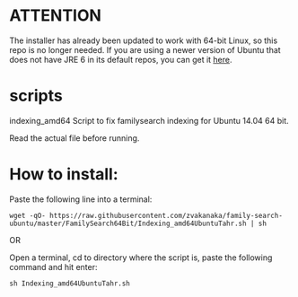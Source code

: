  ATTENTION
==========
 
 The installer has already been updated to work with 64-bit Linux, so this repo is no longer needed. If you are using a newer version of Ubuntu that does not have JRE 6 in its default repos, you can get it [here](http://www.webupd8.org/2012/11/oracle-sun-java-6-installer-available.html).
 
 scripts
==========
   
indexing_amd64
   Script to fix familysearch indexing for Ubuntu 14.04 64 bit.

Read the actual file before running.  

 How to install:
=================
Paste the following line into a terminal:

`wget -qO- https://raw.githubusercontent.com/zvakanaka/family-search-ubuntu/master/FamilySearch64Bit/Indexing_amd64UbuntuTahr.sh | sh`

OR 

Open a terminal, cd to directory where the script is, paste the following command and hit enter:
  
   `sh Indexing_amd64UbuntuTahr.sh`
   
   
